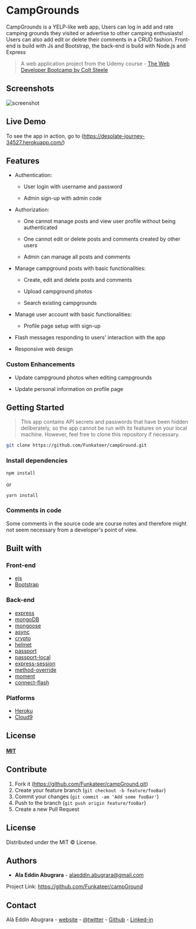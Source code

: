 # CampGrounds
CampGrounds is a YELP-like web app, Users can log in add and rate camping grounds they visited or advertise to other camping enthusiasts! Users can also add edit or delete their comments in a CRUD fashion. Front-end is build with Js and Bootstrap, the back-end is build with Node.js and Express

> A web application project from the Udemy course - [The Web Developer Bootcamp by Colt Steele](https://www.udemy.com/the-web-developer-bootcamp/)


## Screenshots
![screenshot](https://alabugrara.com/img/campGround-poster.png)


## Live Demo
To see the app in action, go to (https://desolate-journey-34527.herokuapp.com/)


## Features
* Authentication:

  * User login with username and password

  * Admin sign-up with admin code

* Authorization:

  * One cannot manage posts and view user profile without being authenticated

  * One cannot edit or delete posts and comments created by other users

  * Admin can manage all posts and comments

* Manage campground posts with basic functionalities:

  * Create, edit and delete posts and comments

  * Upload campground photos

  * Search existing campgrounds

* Manage user account with basic functionalities:

  * Profile page setup with sign-up

* Flash messages responding to users' interaction with the app

* Responsive web design


### Custom Enhancements
* Update campground photos when editing campgrounds

* Update personal information on profile page


## Getting Started
> This app contains API secrets and passwords that have been hidden deliberately, so the app cannot be run with its features on your local machine. However, feel free to clone this repository if necessary.

```sh
git clone https://github.com/Funkateer/campGround.git
```


### Install dependencies
```sh
npm install
```

or

```sh
yarn install
```


### Comments in code
Some comments in the source code are course notes and therefore might not seem necessary from a developer's point of view.


## Built with


### Front-end
* [ejs](http://ejs.co/)
* [Bootstrap](https://getbootstrap.com/docs/3.3/)


### Back-end
* [express](https://expressjs.com/)
* [mongoDB](https://www.mongodb.com/)
* [mongoose](http://mongoosejs.com/)
* [async](http://caolan.github.io/async/)
* [crypto](https://nodejs.org/api/crypto.html#crypto_crypto)
* [helmet](https://helmetjs.github.io/)
* [passport](http://www.passportjs.org/)
* [passport-local](https://github.com/jaredhanson/passport-local#passport-local)
* [express-session](https://github.com/expressjs/session#express-session)
* [method-override](https://github.com/expressjs/method-override#method-override)
* [moment](https://momentjs.com/)
* [connect-flash](https://github.com/jaredhanson/connect-flash#connect-flash)

### Platforms

* [Heroku](https://www.heroku.com/)
* [Cloud9](https://aws.amazon.com/cloud9/?origin=c9io)
## License

#### [MIT](./LICENSE)

## Contribute
1. Fork it (<https://github.com/Funkateer/campGround.git>)
2. Create your feature branch (`git checkout -b feature/fooBar`)
3. Commit your changes (`git commit -am 'Add some fooBar'`)
4. Push to the branch (`git push origin feature/fooBar`)
5. Create a new Pull Request


## License
Distributed under the MIT ©  License.


## Authors
* **Ala Eddin Abugrara** - alaeddin.abugrara@gmail.com

Project Link: https://github.com/Funkateer/campGround


## Contact
Alà Eddin Abugrara - [website](http://www.alabugrara.com) - [@twitter](https://twitter.com/twitter_handle) - [Github](https://github.com/Funkateer) - [Linked-in](https://www.linkedin.com/in/al%C3%A0-eddin-abugrara-214ba5115/)


<!-- Markdown links & imgs  -->
